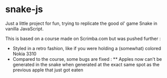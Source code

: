 # snake-js

Just a little project for fun, trying to replicate the good ol' game Snake in vanilla JavaScript.

This is based on a course made on Scrimba.com but was pushed further : 

* Styled in a retro fashion, like if you were holding a (somewhat) colored Nokia 3310
* Compared to the course, some bugs are fixed :
** Apples now can't be generated in the snake when generated at the exact same spot as the previous apple that just got eaten
